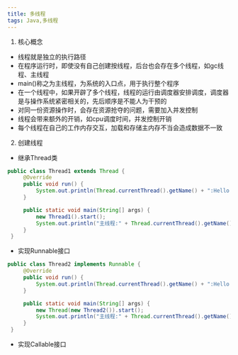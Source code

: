 ```yaml
---
title: 多线程
tags: Java,多线程
---
```

1. 核心概念
 * 线程就是独立的执行路径
 * 在程序运行时，即使没有自己创建按线程，后台也会存在多个线程，如gc线程、主线程
 * main()称之为主线程，为系统的入口点，用于执行整个程序
 * 在一个线程中，如果开辟了多个线程，线程的运行由调度器安排调度，调度器是与操作系统紧密相关的，先后顺序是不能人为干预的
 * 对同一份资源操作时，会存在资源抢夺的问题，需要加入并发控制
 * 线程会带来额外的开销，如cpu调度时间，并发控制开销
 * 每个线程在自己的工作内存交互，加载和存储主内存不当会造成数据不一致

 2. 创建线程
  * 继承Thread类
   ```java
   public class Thread1 extends Thread {
		@Override
		public void run() {
			System.out.println(Thread.currentThread().getName() + ":Hello World");
		}

		public static void main(String[] args) {
			new Thread1().start();
			System.out.println("主线程:" + Thread.currentThread().getName());
		}
	}
   ```
  * 实现Runnable接口
   ```java
   public class Thread2 implements Runnable {
		@Override
		public void run() {
			System.out.println(Thread.currentThread().getName() + ":Hello World");
		}

		public static void main(String[] args) {
			new Thread(new Thread2()).start();
			System.out.println("主线程:" + Thread.currentThread().getName());
		}
	}
   ```
  * 实现Callable接口


